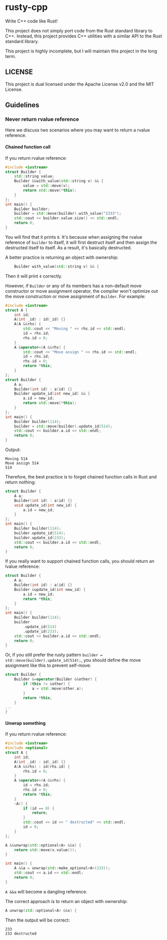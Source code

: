# rusty-cpp

Write C++ code like Rust!

This project does not simply port code from the Rust standard library to C++. Instead, this project provides C++ utilities with a similar API to the Rust standard library.

This project is highly incomplete, but I will maintain this project in the long term.

## LICENSE

This project is dual licensed under the Apache License v2.0 and the MIT License.

## Guidelines

### Never return rvalue reference

Here we discuss two scenarios where you may want to return a rvalue reference.

#### Chained function call

If you return rvalue reference:

```cpp
#include <iostream>
struct Builder {
	std::string value;
	Builder &&with_value(std::string v) && {
		value = std::move(v);
		return std::move(*this);
	}
};
int main() {
	Builder builder;
	builder = std::move(builder).with_value("2333");
	std::cout << builder.value.size() << std::endl;
	return 0;
}
```

You will find that it prints `0`. It's because when assigning the rvalue reference of `builder` to itself, it will first destruct itself and then assign the destructed itself to itself. As a result, it's basically destructed.

A better practice is returning an object with ownership:

```cpp
	Builder with_value(std::string v) && {
```

Then it will print `4` correctly.

However, if `Builder` or any of its members has a non-default move constructor or move assignment operator, the compiler won't optimize out the move construction or move assignment of `Builder`. For example:

```cpp
#include <iostream>
struct A {
	int id;
	A(int _id) : id(_id) {}
	A(A &&rhs) {
		std::cout << "Moving " << rhs.id << std::endl;
		id = rhs.id;
		rhs.id = 0;
	}
	A &operator=(A &&rhs) {
		std::cout << "Move assign " << rhs.id << std::endl;
		id = rhs.id;
		rhs.id = 0;
		return *this;
	}
};
struct Builder {
	A a;
	Builder(int id) : a(id) {}
	Builder update_id(int new_id) && {
		a.id = new_id;
		return std::move(*this);
	}
};
int main() {
	Builder builder(114);
	builder = std::move(builder).update_id(514);
	std::cout << builder.a.id << std::endl;
	return 0;
}
```

Output:

```text
Moving 514
Move assign 514
514
```

Therefore, the best practice is to forget chained function calls in Rust and return nothing:

```cpp
struct Builder {
	A a;
	Builder(int id) : a(id) {}
	void update_id(int new_id) {
		a.id = new_id;
	}
};
int main() {
	Builder builder(114);
	builder.update_id(514);
	builder.update_id(233);
	std::cout << builder.a.id << std::endl;
	return 0;
}
```

If you really want to support chained function calls, you should return an lvalue reference:

```cpp
struct Builder {
	A a;
	Builder(int id) : a(id) {}
	Builder &update_id(int new_id) {
		a.id = new_id;
		return *this;
	}
};
int main() {
	Builder builder(114);
	builder
		.update_id(514)
		.update_id(233);
	std::cout << builder.a.id << std::endl;
	return 0;
}
```

Or, if you still prefer the rusty pattern `builder = std::move(builder).update_id(514);`, you should define the move assignment like this to prevent self-move:

```cpp
struct Builder {
	Builder &=operator(Builder &&other) {
		if (this != &other) {
            a = std::move(other.a);
        }
        return *this;
	}
...
}
```

#### Unwrap something

If you return rvalue reference:

```cpp
#include <iostream>
#include <optional>
struct A {
	int id;
	A(int _id) : id(_id) {}
	A(A &&rhs) : id(rhs.id) {
		rhs.id = 0;
	}
	A &operator=(A &&rhs) {
		id = rhs.id;
		rhs.id = 0;
		return *this;
	}
	~A() {
		if (id == 0) {
			return;
		}
		std::cout << id << " destructed" << std::endl;
		id = 0;
	}
};

A &&unwrap(std::optional<A> &&x) {
	return std::move(x.value());
}

int main() {
	A &&a = unwrap(std::make_optional<A>(233));
	std::cout << a.id << std::endl;
	return 0;
}
```

`A &&a` will become a dangling reference.

The correct approach is to return an object with ownership:

```cpp
A unwrap(std::optional<A> &&x) {
```

Then the output will be correct:

```text
233
233 destructed
```
